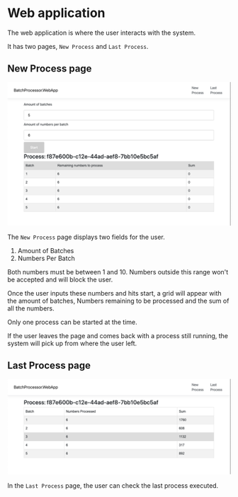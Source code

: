 # Web application

The web application is where the user interacts with the system.

It has two pages, `New Process` and `Last Process`.

## New Process page

![New Process Page](./_documentation-images/New%20Process.png)

The `New Process` page displays two fields for the user.

1. Amount of Batches
2. Numbers Per Batch

Both numbers must be between 1 and 10.
Numbers outside this range won't be accepted and will block the user.

Once the user inputs these numbers and hits start, a grid will appear
with the amount of batches, Numbers remaining to be processed and the
sum of all the numbers.

Only one process can be started at the time.

If the user leaves the page and comes back with a process still running,
the system will pick up from where the user left.

## Last Process page

![Last Process page](./_documentation-images/Last%20Process.png)

In the `Last Process` page, the user can check the last process executed.
